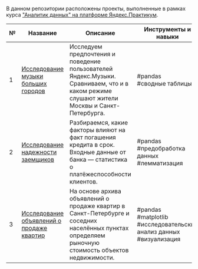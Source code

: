В данном репозитории расположены проекты, выполненные в рамках курса ["Аналитик данных" на платформе Яндекс.Практикум](https://practicum.yandex.ru/data-analyst/).

| № | Название | Описание | Инструменты и навыки |
|---------------|-------------------|------------------------------------------------------------------|-------------------|
|1              |[Исследование музыки больших городов]()| Исследуем предпочтения и поведение пользователей Яндекс.Музыки. Сравниваем, что и в каком режиме слушают жители Москвы и Санкт-Петербурга.| #pandas</br>#сводные таблицы | 
|2              |[Исследование надежности заемщиков]()|Разбираемся, какие факторы влияют на факт погашения кредита в срок. Входные данные от банка — статистика о платёжеспособности клиентов.| #pandas</br>#предобработка данных</br>#лемматизация |
|3              |[Исследование объявлений о продаже квартир]()| На основе архива объявлений о продаже квартир в Санкт-Петербурге и соседних населённых пунктах определяем рыночную стоимость объектов недвижимости.| #pandas</br>#matplotlib</br>#исследовательский анализ данных</br>#визуализация |

